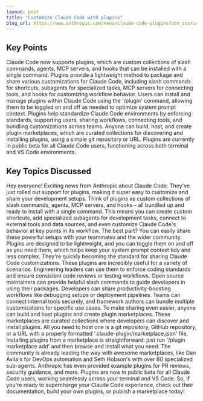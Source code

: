 ```yaml
---
layout: post 
title: "Customize Claude Code with plugins"
blog_url: https://www.anthropic.com/news/claude-code-plugins?utm_source=tldrai 
---
```




## Key Points

Claude Code now supports plugins, which are custom collections of slash commands, agents, MCP servers, and hooks that can be installed with a single command.
Plugins provide a lightweight method to package and share various customizations for Claude Code, including slash commands for shortcuts, subagents for specialized tasks, MCP servers for connecting tools, and hooks for customizing workflow behavior.
Users can install and manage plugins within Claude Code using the '/plugin' command, allowing them to be toggled on and off as needed to optimize system prompt context.
Plugins help standardize Claude Code environments by enforcing standards, supporting users, sharing workflows, connecting tools, and bundling customizations across teams.
Anyone can build, host, and create plugin marketplaces, which are curated collections for discovering and installing plugins, using a simple git repository or URL.
Plugins are currently in public beta for all Claude Code users, functioning across both terminal and VS Code environments.

## Key Topics Discussed

Hey everyone! Exciting news from Anthropic about Claude Code. They've just rolled out support for plugins, making it super easy to customize and share your development setups. Think of plugins as custom collections of slash commands, agents, MCP servers, and hooks – all bundled up and ready to install with a single command. This means you can create custom shortcuts, add specialized subagents for development tasks, connect to external tools and data sources, and even customize Claude Code's behavior at key points in its workflow. The best part? You can easily share these powerful setups with your teammates and the wider community. Plugins are designed to be lightweight, and you can toggle them on and off as you need them, which helps keep your system prompt context tidy and less complex. They're quickly becoming the standard for sharing Claude Code customizations. These plugins are incredibly useful for a variety of scenarios. Engineering leaders can use them to enforce coding standards and ensure consistent code reviews or testing workflows. Open source maintainers can provide helpful slash commands to guide developers in using their packages. Developers can share productivity-boosting workflows like debugging setups or deployment pipelines. Teams can connect internal tools securely, and framework authors can bundle multiple customizations for specific use cases. To make sharing even easier, anyone can build and host plugins and create plugin marketplaces. These marketplaces are curated collections where developers can discover and install plugins. All you need to host one is a git repository, GitHub repository, or a URL with a properly formatted '.claude-plugin/marketplace.json' file. Installing plugins from a marketplace is straightforward: just run '/plugin marketplace add' and then browse and install what you need. The community is already leading the way with awesome marketplaces, like Dan Ávila's for DevOps automation and Seth Hobson's with over 80 specialized sub-agents. Anthropic has even provided example plugins for PR reviews, security guidance, and more. Plugins are now in public beta for all Claude Code users, working seamlessly across your terminal and VS Code. So, if you're ready to supercharge your Claude Code experience, check out their documentation, build your own plugins, or publish a marketplace today!

